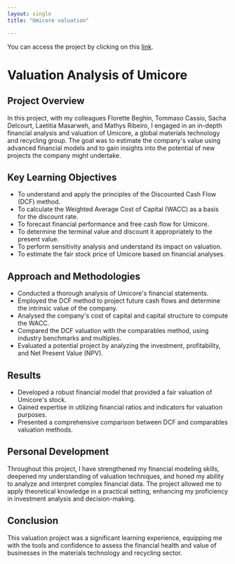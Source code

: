 ```yaml
---
layout: single
title: "Umicore valuation"

---
```


You can access the project by clicking on this [link](https://github.com/victordujardin/Umicore-valuation).

# Valuation Analysis of Umicore

## Project Overview
In this project, with my colleagues Florette Beghin, Tommaso Cassio, Sacha Delcourt, Laetitia Masarweh, and Mathys Ribeiro, I engaged in an in-depth financial analysis and valuation of Umicore, a global materials technology and recycling group. The goal was to estimate the company's value using advanced financial models and to gain insights into the potential of new projects the company might undertake.

## Key Learning Objectives
- To understand and apply the principles of the Discounted Cash Flow (DCF) method.
- To calculate the Weighted Average Cost of Capital (WACC) as a basis for the discount rate.
- To forecast financial performance and free cash flow for Umicore.
- To determine the terminal value and discount it appropriately to the present value.
- To perform sensitivity analysis and understand its impact on valuation.
- To estimate the fair stock price of Umicore based on financial analyses.

## Approach and Methodologies
- Conducted a thorough analysis of Umicore's financial statements.
- Employed the DCF method to project future cash flows and determine the intrinsic value of the company.
- Analysed the company's cost of capital and capital structure to compute the WACC.
- Compared the DCF valuation with the comparables method, using industry benchmarks and multiples.
- Evaluated a potential project by analyzing the investment, profitability, and Net Present Value (NPV).

## Results
- Developed a robust financial model that provided a fair valuation of Umicore's stock.
- Gained expertise in utilizing financial ratios and indicators for valuation purposes.
- Presented a comprehensive comparison between DCF and comparables valuation methods.

## Personal Development
Throughout this project, I have strengthened my financial modeling skills, deepened my understanding of valuation techniques, and honed my ability to analyze and interpret complex financial data. The project allowed me to apply theoretical knowledge in a practical setting, enhancing my proficiency in investment analysis and decision-making.

## Conclusion
This valuation project was a significant learning experience, equipping me with the tools and confidence to assess the financial health and value of businesses in the materials technology and recycling sector.
